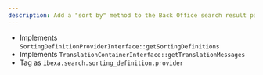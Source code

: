 ```yaml
---
description: Add a "sort by" method to the Back Office search result page.
---
```


- Implements `SortingDefinitionProviderInterface::getSortingDefinitions`
- Implements `TranslationContainerInterface::getTranslationMessages`
- Tag as `ibexa.search.sorting_definition.provider`
